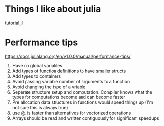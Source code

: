# Things I like about julia



[tutorial.jl](tutorial.jl)

# Performance tips
https://docs.julialang.org/en/v1.0.0/manual/performance-tips/
1. Have no global variables
2. Add types ot function definitions to have smaller structs
3. Add types to containers
4. Avoid passing variable number of arguments to a function
5. Avoid changing the type of a vriable
6. Seperate structure setup and computation. Compiler knows what the types for computations become and can become faster
7. Pre allocation data structures in functions would speed things up (I'm not sure this is always true)
8. use @. is faster than alternatives for vectorized operations
9. Arrays should be read and  written contiguously for significant speedups